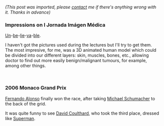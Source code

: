 *(This post was imported, please [contact](/#/contact) me if there's anything wrong with it. Thanks in advance)*

<div class="entry-body">
<h3>Impressions on I Jornada Im&aacute;gen M&eacute;dica</h3>
<p>
	<a href="http://www.youtube.com/watch?v=N1RAzz44Ljk&search=Radiology">Un</a>-<a href="http://video.google.com/videoplay?docid=-344709326874083896&q=Radiology+PET+3D&time=1185000">be</a>-<a href="http://video.google.com/videoplay?docid=9193734916044295877&q=Radiology+PET">lie</a>-<a href="http://video.google.com/videoplay?docid=482386393070113690&q=Radiology+PET&time=70000">va</a>-<a href="http://video.google.com/videoplay?docid=3074702555849672891&q=Radiology+PET&time=360000">ble</a>.
</p>
<p>
	I haven't got the pictures used during the lectures but I'll try to get them. The most impresive, for me, was a 3D animated human model which could be divided into our different layers: skin, muscles, bones, etc., allowing doctor to find out more easily benign/malignant tumours, for example, among other things.
</p>
<br />
<h3>2006 Monaco Grand Prix</h3>
<p>
	<a href="http://www.fernandoalonso.com/">Fernando Alonso</a> finally won the race, after taking <a href="http://www.mschumacher.com/">Michael Schumacher</a> to the back of the grid.
</p>
<p>
	It was quite funny to see <a href="http://www.davidcoulthard.com/">David Coulthard</a>, who took the third place, dressed like <a href="http://supermanreturns.warnerbros.com/">Superman</a>.
</p>
</div>
